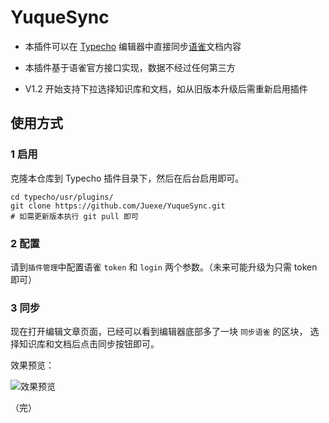 # YuqueSync

- 本插件可以在 [Typecho][6] 编辑器中直接同步[语雀][1]文档内容
- 本插件基于语雀官方接口实现，数据不经过任何第三方

- V1.2 开始支持下拉选择知识库和文档，如从旧版本升级后需重新启用插件

## 使用方式

### 1 启用

克隆本仓库到 Typecho 插件目录下，然后在后台启用即可。

```
cd typecho/usr/plugins/
git clone https://github.com/Juexe/YuqueSync.git
# 如需更新版本执行 git pull 即可
```

### 2 配置

请到`插件管理`中配置语雀 `token` 和 `login` 两个参数。（未来可能升级为只需 token 即可）

### 3 同步

现在打开编辑文章页面，已经可以看到编辑器底部多了一块 `同步语雀` 的区块，
选择知识库和文档后点击同步按钮即可。

效果预览：

![效果预览](https://i.vgy.me/ON1esF.gif)

（完）

[1]: https://www.yuque.com/yuque/help/about "语雀是什么"
[2]: https://www.yuque.com/yuque/help "语雀用户手册"
[3]: https://www.yuque.com/yuque/developer "语雀开发者文档"
[4]: https://www.yuque.com/yuque/developer/api#785a3731 "语雀开发者文档#用户认证"
[5]: https://www.yuque.com/yuque/developer/api#21f2fa80 "语雀开发者文档#参数说明"
[6]: https://github.com/typecho/typecho	"Typecho 源码"
[7]: http://typecho.org/about "关于 Typecho"